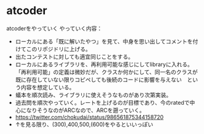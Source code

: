 # atcoder
atcoderをやっていく
やっていく内容：
* ローカルにある「既に解いたやつ」を見て、中身を思い出してコメントを付けてこのリポジドリに上げる。
* 出たコンテストに対しても適宜同じことをする。
* ローカルにあるライブラリを、再利用可能な感じにしてlibraryに入れる。「再利用可能」の定義は微妙だが、クラスか何かにして、同一名のクラスが既に存在していない限りコピペしても後続のコードに影響を与えない　という内容を想定している。
* 蟻本を順次読み、ライブラリに使えそうなものがあり次第実装。
* 過去問を順次やっていく。レートを上げるのが目標であり、今のratedで中心になりそうなのがARCなので、ARCを遡っていく。
* https://twitter.com/chokudai/status/986561875344158720
* ↑を見る限り、(300),400,500,(600)をやるといいっぽい
